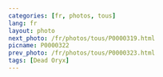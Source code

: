 ```yaml
---
categories: [fr, photos, tous]
lang: fr
layout: photo
next_photo: /fr/photos/tous/P0000319.html
picname: P0000322
prev_photo: /fr/photos/tous/P0000323.html
tags: [Dead Oryx]
---
```

